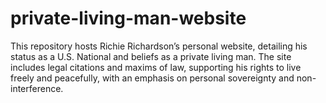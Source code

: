 # private-living-man-website
This repository hosts Richie Richardson’s personal website, detailing his status as a U.S. National and beliefs as a private living man. The site includes legal citations and maxims of law, supporting his rights to live freely and peacefully, with an emphasis on personal sovereignty and non-interference.
